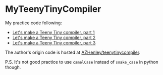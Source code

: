 # MyTeenyTinyCompiler

My practice code following:

- [Let's make a Teeny Tiny compiler, part 1](http://web.eecs.utk.edu/~azh/blog/teenytinycompiler1.html)
- [Let's make a Teeny Tiny compiler, part 2](http://web.eecs.utk.edu/~azh/blog/teenytinycompiler2.html)
- [Let's make a Teeny Tiny compiler, part 3](http://web.eecs.utk.edu/~azh/blog/teenytinycompiler3.html)

The author's origin code is hosted at [AZHenley/teenytinycompiler](https://github.com/AZHenley/teenytinycompiler). 

P.S. It's not good practice to use `camelCase` instead of `snake_case` in python though.
